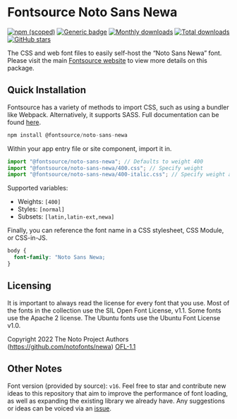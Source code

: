 # Fontsource Noto Sans Newa

[![npm (scoped)](https://img.shields.io/npm/v/@fontsource/noto-sans-newa?color=brightgreen)](https://www.npmjs.com/package/@fontsource/noto-sans-newa) [![Generic badge](https://img.shields.io/badge/fontsource-passing-brightgreen)](https://github.com/fontsource/fontsource) [![Monthly downloads](https://badgen.net/npm/dm/@fontsource/noto-sans-newa)](https://github.com/fontsource/fontsource) [![Total downloads](https://badgen.net/npm/dt/@fontsource/noto-sans-newa)](https://github.com/fontsource/fontsource) [![GitHub stars](https://img.shields.io/github/stars/fontsource/fontsource.svg?style=social&label=Star)](https://github.com/fontsource/fontsource/stargazers)

The CSS and web font files to easily self-host the “Noto Sans Newa” font. Please visit the main [Fontsource website](https://fontsource.org/fonts/noto-sans-newa) to view more details on this package.

## Quick Installation

Fontsource has a variety of methods to import CSS, such as using a bundler like Webpack. Alternatively, it supports SASS. Full documentation can be found [here](https://fontsource.org/docs/introduction).

```javascript
npm install @fontsource/noto-sans-newa
```

Within your app entry file or site component, import it in.

```javascript
import "@fontsource/noto-sans-newa"; // Defaults to weight 400
import "@fontsource/noto-sans-newa/400.css"; // Specify weight
import "@fontsource/noto-sans-newa/400-italic.css"; // Specify weight and style

```

Supported variables:
- Weights: `[400]`
- Styles: `[normal]`
- Subsets: `[latin,latin-ext,newa]`

Finally, you can reference the font name in a CSS stylesheet, CSS Module, or CSS-in-JS.

```css
body {
  font-family: "Noto Sans Newa;
}
```

## Licensing
It is important to always read the license for every font that you use.
Most of the fonts in the collection use the SIL Open Font License, v1.1. Some fonts use the Apache 2 license. The Ubuntu fonts use the Ubuntu Font License v1.0.

Copyright 2022 The Noto Project Authors (https://github.com/notofonts/newa)
[OFL-1.1](http://scripts.sil.org/OFL)

## Other Notes
Font version (provided by source): `v16`.
Feel free to star and contribute new ideas to this repository that aim to improve the performance of font loading, as well as expanding the existing library we already have. Any suggestions or ideas can be voiced via an [issue](https://github.com/fontsource/fontsource/issues).